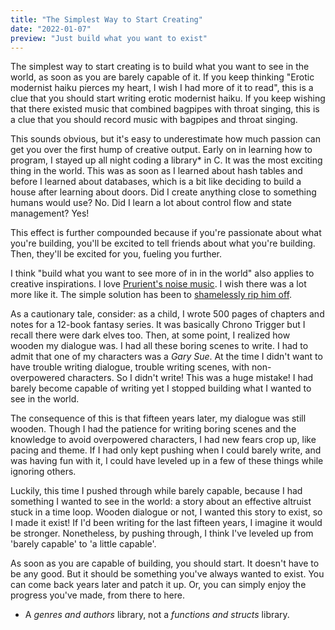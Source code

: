 ```yaml
---
title: "The Simplest Way to Start Creating"
date: "2022-01-07"
preview: "Just build what you want to exist"
---
```



The simplest way to start creating is to build what you want to see in the world, as soon as you are barely capable of it. If you keep thinking "Erotic modernist haiku pierces my heart, I wish I had more of it to read", this is a clue that you should start writing erotic modernist haiku. If you keep wishing that there existed music that combined bagpipes with throat singing, this is a clue that you should record music with bagpipes and throat singing.

This sounds obvious, but it's easy to underestimate how much passion can get you over the first hump of creative output. Early on in learning how to program, I stayed up all night coding a library* in C. It was the most exciting thing in the world. This was as soon as I learned about hash tables and before I learned about databases, which is a bit like deciding to build a house after learning about doors. Did I create anything close to something humans would use? No. Did I learn a lot about control flow and state management? Yes! 

This effect is further compounded because if you're passionate about what you're building, you'll be excited to tell friends about what you're building. Then, they'll be excited for you, fueling you further.

I think "build what you want to see more of in in the world" also applies to creative inspirations. I love [Prurient's noise music](https://www.youtube.com/watch?v=Ngp5OKuWcCE). I wish there was a lot more like it. The simple solution has been to [shamelessly rip him off](https://simoneweil.bandcamp.com/track/preparing-for-the-presence-of-god). 

As a cautionary tale, consider: as a child, I wrote 500 pages of chapters and notes for a 12-book fantasy series. It was basically Chrono Trigger but I recall there were dark elves too. Then, at some point, I realized how wooden my dialogue was. I had all these boring scenes to write. I had to admit that one of my characters was a _Gary Sue_. At the time I didn't want to have trouble writing dialogue, trouble writing scenes, with non-overpowered characters. So I didn't write! This was a huge mistake! I had barely become capable of writing yet I stopped building what I wanted to see in the world. 

The consequence of this is that fifteen years later, my dialogue was still wooden. Though I had the patience for writing boring scenes and the knowledge to avoid overpowered characters, I had new fears crop up, like pacing and theme. If I had only kept pushing when I could barely write, and was having fun with it, I could have leveled up in a few of these things while ignoring others.

Luckily, this time I pushed through while barely capable, because I had something I wanted to see in the world: a story about an effective altruist stuck in a time loop. Wooden dialogue or not, I wanted this story to exist, so I made it exist! If I'd been writing for the last fifteen years, I imagine it would be stronger. Nonetheless, by pushing through, I think I've leveled up from 'barely capable' to 'a little capable'. 

As soon as you are capable of building, you should start. It doesn't have to be any good. But it should be something you've always wanted to exist. You can come back years later and patch it up. Or, you can simply enjoy the progress you've made, from there to here.



* A *genres and authors* library, not a *functions and structs* library.
